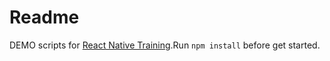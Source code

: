 Readme
=================
DEMO scripts for [React Native Training](https://www.gitbook.com/book/unbug/react-native-training/details).Run `npm install` before get started.
